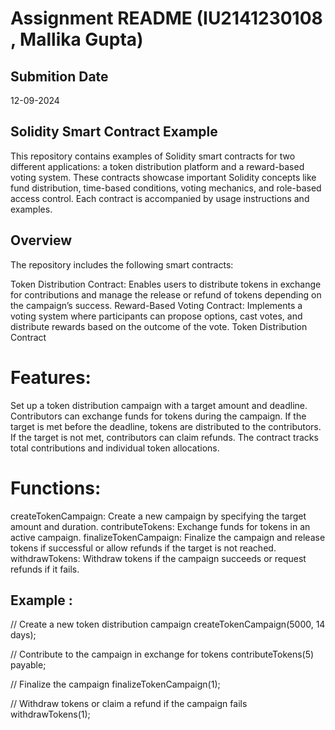 # Assignment README (IU2141230108 , Mallika Gupta)

## Submition Date
12-09-2024 

## Solidity Smart Contract Example

This repository contains examples of Solidity smart contracts for two different applications: a token distribution platform and a reward-based voting system. These contracts showcase important Solidity concepts like fund distribution, time-based conditions, voting mechanics, and role-based access control. Each contract is accompanied by usage instructions and examples.

## Overview
The repository includes the following smart contracts:

Token Distribution Contract: Enables users to distribute tokens in exchange for contributions and manage the release or refund of tokens depending on the campaign’s success.
Reward-Based Voting Contract: Implements a voting system where participants can propose options, cast votes, and distribute rewards based on the outcome of the vote.
Token Distribution Contract
# Features:
Set up a token distribution campaign with a target amount and deadline.
Contributors can exchange funds for tokens during the campaign.
If the target is met before the deadline, tokens are distributed to the contributors.
If the target is not met, contributors can claim refunds.
The contract tracks total contributions and individual token allocations.
# Functions:
createTokenCampaign: Create a new campaign by specifying the target amount and duration.
contributeTokens: Exchange funds for tokens in an active campaign.
finalizeTokenCampaign: Finalize the campaign and release tokens if successful or allow refunds if the target is not reached.
withdrawTokens: Withdraw tokens if the campaign succeeds or request refunds if it fails.
## Example :
// Create a new token distribution campaign
createTokenCampaign(5000, 14 days);

// Contribute to the campaign in exchange for tokens
contributeTokens(5) payable;

// Finalize the campaign
finalizeTokenCampaign(1);

// Withdraw tokens or claim a refund if the campaign fails
withdrawTokens(1);



